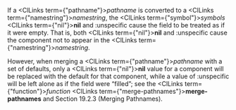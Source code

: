  



If a <ClLinks  term={"pathname"}><i>pathname</i></ClLinks> is converted to a <ClLinks  term={"namestring"}><i>namestring</i></ClLinks>, the <ClLinks  term={"symbol"}><i>symbols</i></ClLinks> <ClLinks  term={"nil"}><b>nil</b></ClLinks> and :unspecific cause the field to be treated as if it were empty. That is, both <ClLinks  term={"nil"}><b>nil</b></ClLinks> and :unspecific cause the component not to appear in the <ClLinks  term={"namestring"}><i>namestring</i></ClLinks>. 



However, when merging a <ClLinks  term={"pathname"}><i>pathname</i></ClLinks> with a set of defaults, only a <ClLinks  term={"nil"}><b>nil</b></ClLinks> value for a component will be replaced with the default for that component, while a value of :unspecific will be left alone as if the field were “filled”; see the <ClLinks  term={"function"}><i>function</i></ClLinks> <ClLinks  term={"merge-pathnames"}><b>merge-pathnames</b></ClLinks> and Section 19.2.3 (Merging Pathnames). 



